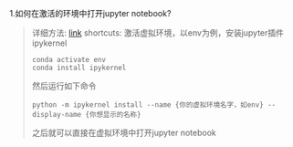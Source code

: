 1.如何在激活的环境中打开jupyter notebook?
> 详细方法: [link](https://blog.csdn.net/w55100/article/details/88925697)
> shortcuts:
> 激活虚拟环境，以env为例，安装jupyter插件ipykernel
> ```
> conda activate env
> conda install ipykernel
> ```
> 然后运行如下命令
> ```
> python -m ipykernel install --name {你的虚拟环境名字，如env} --display-name {你想显示的名称}
> ```
> 之后就可以直接在虚拟环境中打开jupyter notebook
